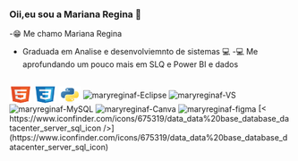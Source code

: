 ### Oii,eu sou a  Mariana Regina 👋

-😁 Me chamo Mariana Regina
- Graduada em Analise e desenvolviemnto de sistemas 💻
-💻  Me aprofundando um pouco mais  em SLQ e Power BI e dados 



<div style="display: inline_block"><br>

  <img align="center" alt="maryreginaf-HTML" height="30" width="40" src="https://raw.githubusercontent.com/devicons/devicon/master/icons/html5/html5-original.svg">
  <img align="center" alt="maryreginaf-CSS" height="30" width="40" src="https://raw.githubusercontent.com/devicons/devicon/master/icons/css3/css3-original.svg">
  <img align="center" alt="maryreginaf-Python" height="30" width="40" src="https://raw.githubusercontent.com/devicons/devicon/master/icons/python/python-original.svg">
  <img align="center" alt="maryreginaf-Eclipse" height="30" width="40" src="https://cdn.jsdelivr.net/gh/devicons/devicon@latest/icons/eclipse/eclipse-original.svg" />
  <img align="center" alt="maryreginaf-VS" height="30" width="40"src="https://cdn.jsdelivr.net/gh/devicons/devicon@latest/icons/vscode/vscode-original.svg" />       
 <img align="center" alt="maryreginaf-MySQL" height="30" width="40" src="https://cdn.jsdelivr.net/gh/devicons/devicon@latest/icons/mysql/mysql-original-wordmark.svg" />
  <img align="center" alt="maryreginaf-Canva" height="30" width="40"src="https://cdn.jsdelivr.net/gh/devicons/devicon@latest/icons/canva/canva-original.svg" />
    <img align="center" alt="maryreginaf-figma" height="30" width="40"src="https://cdn.jsdelivr.net/gh/devicons/devicon@latest/icons/figma/figma-original.svg" />
[<  https://www.iconfinder.com/icons/675319/data_data%20base_database_datacenter_server_sql_icon />](https://www.iconfinder.com/icons/675319/data_data%20base_database_datacenter_server_sql_icon)
                        
</div>

